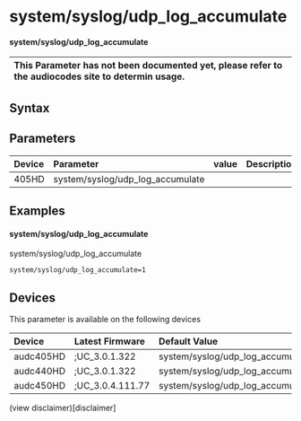 ﻿---
description: system/syslog/udp_log_accumulate
search: false
---

# system/syslog/udp_log_accumulate

#### system/syslog/udp_log_accumulate


| This Parameter has not been documented yet, please refer to the audiocodes site to determin usage.  | 
| :--- |

## Syntax

## Parameters
|Device|Parameter|value|Description|
|:---|:---|:---|:---|
| 405HD | system/syslog/udp_log_accumulate |  |  |

## Examples
#### system/syslog/udp_log_accumulate

system/syslog/udp_log_accumulate

```
system/syslog/udp_log_accumulate=1
```

## Devices
This parameter is available on the following devices

| Device | Latest Firmware | Default Value |
|:---|:---|:---|
| audc405HD | ;UC_3.0.1.322 | system/syslog/udp_log_accumulate=1 
| audc440HD | ;UC_3.0.1.322 | system/syslog/udp_log_accumulate=1 
| audc450HD | ;UC_3.0.4.111.77 | system/syslog/udp_log_accumulate=1 

(view disclaimer)[disclaimer]
